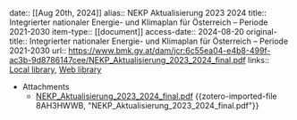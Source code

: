 date:: [[Aug 20th, 2024]]
alias:: NEKP Aktualisierung 2023 2024
title:: Integrierter nationaler Energie- und Klimaplan für Österreich – Periode 2021-2030
item-type:: [[document]]
access-date:: 2024-08-20
original-title:: Integrierter nationaler Energie- und Klimaplan für Österreich – Periode 2021-2030
url:: https://www.bmk.gv.at/dam/jcr:6c55ea04-e4b8-499f-ac3b-9d8786147cee/NEKP_Aktualisierung_2023_2024_final.pdf
links:: [Local library](zotero://select/library/items/5JBJI5GZ), [Web library](https://www.zotero.org/users/46463/items/5JBJI5GZ)

- Attachments
	- [NEKP_Aktualisierung_2023_2024_final.pdf](zotero://select/library/items/8AH3HWWB) {{zotero-imported-file 8AH3HWWB, "NEKP_Aktualisierung_2023_2024_final.pdf"}}